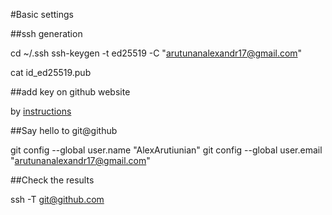 #Basic settings

##ssh generation

cd ~/.ssh
ssh-keygen -t ed25519 -C "arutunanalexandr17@gmail.com"

cat id_ed25519.pub

##add key on github website

by [instructions]()

##Say hello to git@github

git config --global user.name "AlexArutiunian"
git config --global user.email "arutunanalexandr17@gmail.com"

##Check the results

ssh -T git@github.com

